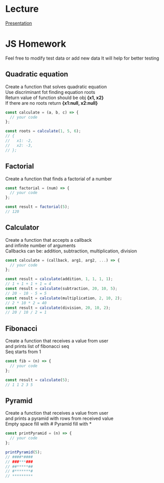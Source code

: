 # Lecture

[Presentation](https://docs.google.com/presentation/d/1hZmZcOZVNn5RpSANqxS5YkYyWJ-iURfC5Gkeuj9aqkU/edit?usp=sharing)

# JS Homework

Feel free to modify test data or add new data
It will help for better testing

## Quadratic equation

Create a function that solves quadratic equation  
Use discriminant fot finding equation roots  
Return value of function should be obj **{x1, x2}**  
If there are no roots return **{x1:null, x2:null}**

```javascript
const calculate = (a, b, c) => {
  // your code
};

const roots = calculate(1, 5, 6);
// {
//   x1: -2,
//   x2: -3,
// };
```

## Factorial

Create a function that finds a factorial of a number

```javascript
const factorial = (num) => {
  // your code
};

const result = factorial(5);
// 120
```

## Calculator

Create a function that accepts a callback  
and infinite number of arguments  
Callbacks can be: addition, subtraction, multiplication, division

```javascript
const calculate = (callback, arg1, arg2, ...) => {
  // your code
};

const result = calculate(addition, 1, 1, 1, 1);
// 1 + 1 + 1 + 1 = 4
const result = calculate(subtraction, 20, 10, 5);
// 20 - 10 - 5 = 5
const result = calculate(multiplication, 2, 10, 2);
// 2 * 10 * 2 = 40
const result = calculate(division, 20, 10, 2);
// 20 / 10 / 2 = 1
```

## Fibonacci

Create a function that receives a value from user  
and prints list of fibonacci seq  
Seq starts from 1

```javascript
const fib = (n) => {
  // your code
};

const result = calculate(5);
// 1 1 2 3 5
```

## Pyramid

Create a function that receives a value from user  
and prints a pyramid with rows from received value  
Empty space fill with #
Pyramid fill with \*

```javascript
const printPyramid = (n) => {
  // your code
};

printPyramid(5);
// ####*####
// ###***###
// ##*****##
// #*******#
// *********
```
